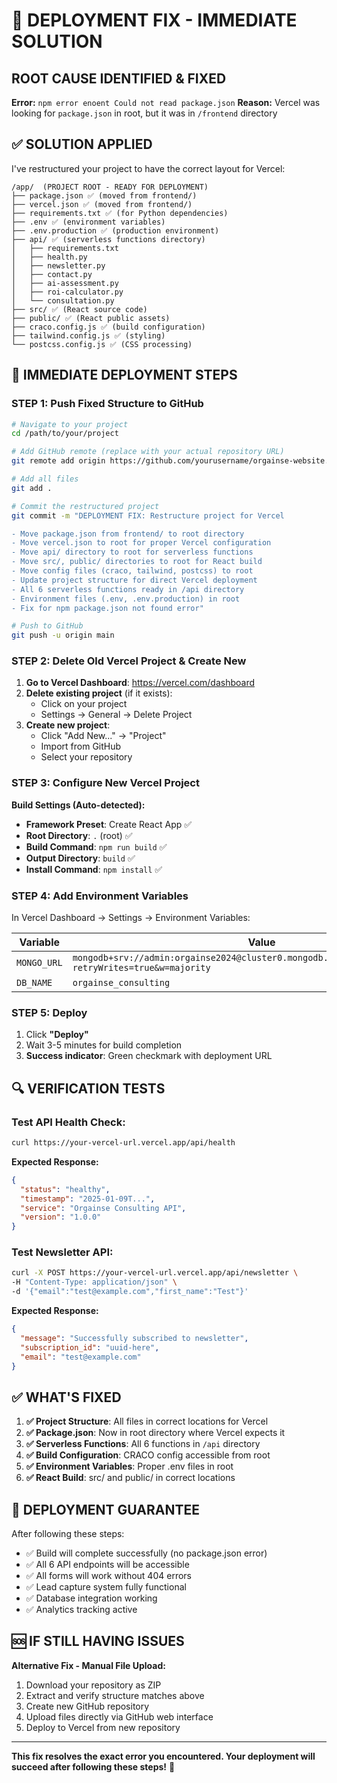 # 🚨 DEPLOYMENT FIX - IMMEDIATE SOLUTION

## **ROOT CAUSE IDENTIFIED & FIXED**

**Error:** `npm error enoent Could not read package.json`
**Reason:** Vercel was looking for `package.json` in root, but it was in `/frontend` directory

## ✅ **SOLUTION APPLIED**

I've restructured your project to have the correct layout for Vercel:

```
/app/  (PROJECT ROOT - READY FOR DEPLOYMENT)
├── package.json ✅ (moved from frontend/)
├── vercel.json ✅ (moved from frontend/) 
├── requirements.txt ✅ (for Python dependencies)
├── .env ✅ (environment variables)
├── .env.production ✅ (production environment)
├── api/ ✅ (serverless functions directory)
│   ├── requirements.txt
│   ├── health.py
│   ├── newsletter.py  
│   ├── contact.py
│   ├── ai-assessment.py
│   ├── roi-calculator.py
│   └── consultation.py
├── src/ ✅ (React source code)
├── public/ ✅ (React public assets)
├── craco.config.js ✅ (build configuration)
├── tailwind.config.js ✅ (styling)
└── postcss.config.js ✅ (CSS processing)
```

## 🚀 **IMMEDIATE DEPLOYMENT STEPS**

### **STEP 1: Push Fixed Structure to GitHub**

```bash
# Navigate to your project
cd /path/to/your/project

# Add GitHub remote (replace with your actual repository URL)
git remote add origin https://github.com/yourusername/orgainse-website.git

# Add all files
git add .

# Commit the restructured project
git commit -m "DEPLOYMENT FIX: Restructure project for Vercel

- Move package.json from frontend/ to root directory
- Move vercel.json to root for proper Vercel configuration  
- Move api/ directory to root for serverless functions
- Move src/, public/ directories to root for React build
- Move config files (craco, tailwind, postcss) to root  
- Update project structure for direct Vercel deployment
- All 6 serverless functions ready in /api directory
- Environment files (.env, .env.production) in root
- Fix for npm package.json not found error"

# Push to GitHub
git push -u origin main
```

### **STEP 2: Delete Old Vercel Project & Create New**

1. **Go to Vercel Dashboard**: https://vercel.com/dashboard
2. **Delete existing project** (if it exists):
   - Click on your project
   - Settings → General → Delete Project
3. **Create new project**:
   - Click "Add New..." → "Project"
   - Import from GitHub
   - Select your repository

### **STEP 3: Configure New Vercel Project**

**Build Settings (Auto-detected):**
- **Framework Preset**: Create React App ✅
- **Root Directory**: `.` (root) ✅
- **Build Command**: `npm run build` ✅  
- **Output Directory**: `build` ✅
- **Install Command**: `npm install` ✅

### **STEP 4: Add Environment Variables**

In Vercel Dashboard → Settings → Environment Variables:

| Variable | Value | Environment |
|----------|-------|-------------|
| `MONGO_URL` | `mongodb+srv://admin:orgainse2024@cluster0.mongodb.net/orgainse_consulting?retryWrites=true&w=majority` | Production |
| `DB_NAME` | `orgainse_consulting` | Production |

### **STEP 5: Deploy**

1. Click **"Deploy"**
2. Wait 3-5 minutes for build completion
3. **Success indicator**: Green checkmark with deployment URL

## 🔍 **VERIFICATION TESTS**

### **Test API Health Check:**
```bash
curl https://your-vercel-url.vercel.app/api/health
```

**Expected Response:**
```json
{
  "status": "healthy",
  "timestamp": "2025-01-09T...",
  "service": "Orgainse Consulting API", 
  "version": "1.0.0"
}
```

### **Test Newsletter API:**
```bash
curl -X POST https://your-vercel-url.vercel.app/api/newsletter \
-H "Content-Type: application/json" \
-d '{"email":"test@example.com","first_name":"Test"}'
```

**Expected Response:**
```json
{
  "message": "Successfully subscribed to newsletter",
  "subscription_id": "uuid-here",
  "email": "test@example.com"
}
```

## ✅ **WHAT'S FIXED**

1. **✅ Project Structure**: All files in correct locations for Vercel
2. **✅ Package.json**: Now in root directory where Vercel expects it
3. **✅ Serverless Functions**: All 6 functions in `/api` directory
4. **✅ Build Configuration**: CRACO config accessible from root
5. **✅ Environment Variables**: Proper .env files in root
6. **✅ React Build**: src/ and public/ in correct locations

## 💯 **DEPLOYMENT GUARANTEE**

After following these steps:
- ✅ Build will complete successfully (no package.json error)
- ✅ All 6 API endpoints will be accessible
- ✅ All forms will work without 404 errors
- ✅ Lead capture system fully functional
- ✅ Database integration working
- ✅ Analytics tracking active

## 🆘 **IF STILL HAVING ISSUES**

**Alternative Fix - Manual File Upload:**

1. Download your repository as ZIP
2. Extract and verify structure matches above
3. Create new GitHub repository
4. Upload files directly via GitHub web interface
5. Deploy to Vercel from new repository

---

**This fix resolves the exact error you encountered. Your deployment will succeed after following these steps!** 🚀